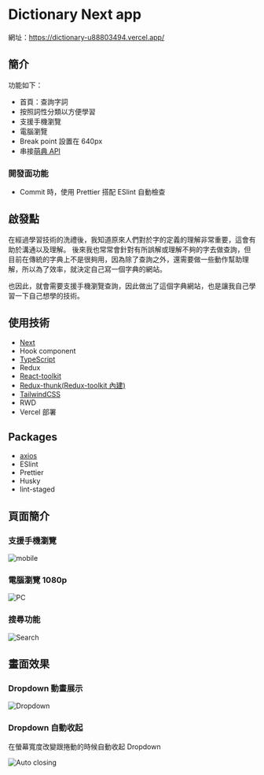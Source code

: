# Dictionary Next app
網址：https://dictionary-u88803494.vercel.app/

## 簡介
功能如下：
- 首頁：查詢字詞
- 按照詞性分類以方便學習
- 支援手機瀏覽
- 電腦瀏覽
- Break point 設置在 640px
- 串接[萌典 API](https://github.com/g0v/moedict-webkit#api-%E8%AA%AA%E6%98%8E)

### 開發面功能
- Commit 時，使用 Prettier 搭配 ESlint 自動檢查

## 啟發點
在經過學習技術的洗禮後，我知道原來人們對於字的定義的理解非常重要，這會有助於溝通以及理解。
後來我也常常會針對有所誤解或理解不夠的字去做查詢，但目前在傳統的字典上不是很夠用，因為除了查詢之外，還需要做一些動作幫助理解，所以為了效率，就決定自己寫一個字典的網站。

也因此，就會需要支援手機瀏覽查詢，因此做出了這個字典網站，也是讓我自己學習一下自己想學的技術。

## 使用技術
- [Next](https://nextjs.org/)
- Hook component
- [TypeScript](https://www.typescriptlang.org/)
- Redux
- [React-toolkit](https://redux-toolkit.js.org/)
- [Redux-thunk(Redux-toolkit 內建)](https://redux-toolkit.js.org/api/createAsyncThunk)
- [TailwindCSS](https://tailwindcss.com/)
- RWD
- Vercel 部署

## Packages
- [axios](https://github.com/axios/axios)
- ESlint
- Prettier
- Husky
- lint-staged

## 頁面簡介

### 支援手機瀏覽
![mobile](https://filedn.eu/lE3dlSw1QGLmQQNoPyEqQVR/Image/mobile-use.png)

### 電腦瀏覽 1080p
![PC](https://filedn.eu/lE3dlSw1QGLmQQNoPyEqQVR/Image/pc-use.png)

### 搜尋功能
![Search](https://filedn.eu/lE3dlSw1QGLmQQNoPyEqQVR/Image/search_feature.gif)


## 畫面效果
### Dropdown 動畫展示
![Dropdown](https://filedn.eu/lE3dlSw1QGLmQQNoPyEqQVR/Image/search_feature.gif)

### Dropdown 自動收起
在螢幕寬度改變跟捲動的時候自動收起 Dropdown

![Auto closing](https://filedn.eu/lE3dlSw1QGLmQQNoPyEqQVR/Image/reset-navbar-on-scroll-or-resize.gif)
